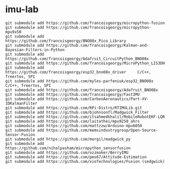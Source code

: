 # imu-lab
    
    git submodule add https://github.com/francoisgeorgy/micropython-fusion
    git submodule add https://github.com/francoisgeorgy/micropython-mpu9x50
    git submodule add https://github.com/francoisgeorgy/BNO08x_Pico_Library
    git submodule add https://github.com/francoisgeorgy/Kalman-and-Bayesian-Filters-in-Python 
    git submodule add https://github.com/francoisgeorgy/Adafruit_CircuitPython_BNO08x 
    git submodule add https://github.com/francoisgeorgy/MicroPython_LIS3DH
    git submodule add https://github.com/francoisgeorgy/esp32_bno08x_driver     C/C++, freertos, SPI
    git submodule add https://github.com/myles-parfeniuk/esp32_BNO08x           C/C++, freertos, SPI
    git submodule add https://github.com/francoisgeorgy/Adafruit_BNO08x
    git submodule add https://github.com/francoisgeorgy/FastIMU
    git submodule add https://github.com/CarbonAeronautics/Part-XV-1DKalmanFilter
    git submodule add https://github.com/RPi-Distro/RTIMULib.git
    git submodule add https://github.com/bjohnsonfl/Madgwick_Filter
    git submodule add https://github.com/itsahmedkhalil/MobileRobotEKF-LQR
    git submodule add https://github.com/laitathei/mpu9250_ahrs
    git submodule add https://github.com/mattzzw/Arduino-mpu6050
    git submodule add https://github.com/memsindustrygroup/Open-Source-Sensor-Fusion
    git submodule add https://github.com/morgil/madgwick_py
    git submodule add https://github.com/nihalpasham/micropython_sensorfusion 
    git submodule add https://github.com/ozzmaker/BerryIMU
    git submodule add https://github.com/pms67/Attitude-Estimation 
    git submodule add https://github.com/xioTechnologies/Fusion (sedgwick)
